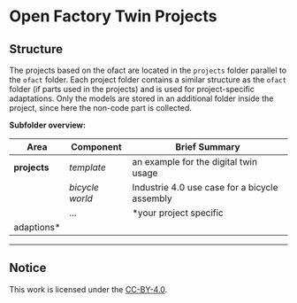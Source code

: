 # Open Factory Twin Projects

## Structure

The projects based on the ofact are located in the `projects` folder parallel to the `ofact` folder.
Each project folder contains a similar structure as the `ofact` folder (if parts used in the projects)
and is used for project-specific adaptations.
Only the models are stored in an additional folder inside the project, since here the non-code part is collected.

**Subfolder overview:**

| Area         | Component       | Brief Summary                                 |
|--------------|-----------------|-----------------------------------------------|
| **projects** | *template*      | an example for the digital twin usage         |
|              | *bicycle world* | Industrie 4.0 use case for a bicycle assembly |
|              | ...             | *your project specific                        
 adaptions*   |

***

## Notice

This work is licensed under the [CC-BY-4.0](https://creativecommons.org/licenses/by/4.0/legalcode).
